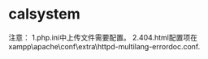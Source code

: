 # calsystem
注意：
1.php.ini中上传文件需要配置。
2.404.html配置项在xampp\apache\conf\extra\httpd-multilang-errordoc.conf.
